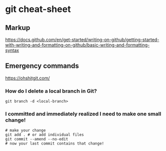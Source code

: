 # git cheat-sheet

## Markup
https://docs.github.com/en/get-started/writing-on-github/getting-started-with-writing-and-formatting-on-github/basic-writing-and-formatting-syntax

## Emergency commands
https://ohshitgit.com/

### How do I delete a local branch in Git?

`git branch -d <local-branch>`

### I committed and immediately realized I need to make one small change!

```
# make your change
git add . # or add individual files
git commit --amend --no-edit
# now your last commit contains that change!
```
